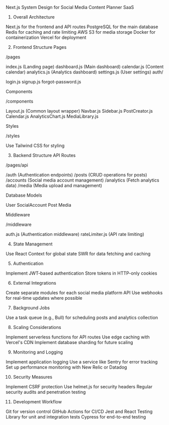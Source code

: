 Next.js System Design for Social Media Content Planner SaaS

1. Overall Architecture

Next.js for the frontend and API routes
PostgreSQL for the main database
Redis for caching and rate limiting
AWS S3 for media storage
Docker for containerization
Vercel for deployment

2. Frontend Structure
Pages

/pages

index.js (Landing page)
dashboard.js (Main dashboard)
calendar.js (Content calendar)
analytics.js (Analytics dashboard)
settings.js (User settings)
auth/

login.js
signup.js
forgot-password.js





Components

/components

Layout.js (Common layout wrapper)
Navbar.js
Sidebar.js
PostCreator.js
Calendar.js
AnalyticsChart.js
MediaLibrary.js



Styles

/styles

Use Tailwind CSS for styling



3. Backend Structure
API Routes

/pages/api

/auth (Authentication endpoints)
/posts (CRUD operations for posts)
/accounts (Social media account management)
/analytics (Fetch analytics data)
/media (Media upload and management)



Database Models

User
SocialAccount
Post
Media

Middleware

/middleware

auth.js (Authentication middleware)
rateLimiter.js (API rate limiting)



4. State Management

Use React Context for global state
SWR for data fetching and caching

5. Authentication

Implement JWT-based authentication
Store tokens in HTTP-only cookies

6. External Integrations

Create separate modules for each social media platform API
Use webhooks for real-time updates where possible

7. Background Jobs

Use a task queue (e.g., Bull) for scheduling posts and analytics collection

8. Scaling Considerations

Implement serverless functions for API routes
Use edge caching with Vercel's CDN
Implement database sharding for future scaling

9. Monitoring and Logging

Implement application logging
Use a service like Sentry for error tracking
Set up performance monitoring with New Relic or Datadog

10. Security Measures

Implement CSRF protection
Use helmet.js for security headers
Regular security audits and penetration testing

11. Development Workflow

Git for version control
GitHub Actions for CI/CD
Jest and React Testing Library for unit and integration tests
Cypress for end-to-end testing